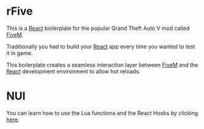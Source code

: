 # rFive

This is a [React](https://reactjs.org/) boilerplate for the popular Grand Theft Auto V mod called [FiveM](https://fivem.net/).

Traditionally you had to build your [React](https://reactjs.org/) app every time you wanted to test it in game. 

This boilerplate creates a seamless interaction layer between [FiveM](https://fivem.net/) and the [React](https://reactjs.org/) development environment to allow hot reloads.

# NUI

You can learn how to use the Lua functions and the React Hooks by clicking [here](https://github.com/Rakuncuk/rFive/tree/main/ui).